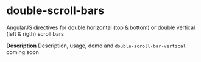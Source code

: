 double-scroll-bars
==================

AngularJS directives for double horizontal (top &amp; bottom) or double vertical (left &amp; rigth) scroll bars

**Description**
Description, usage, demo and `double-scroll-bar-vertical` coming soon